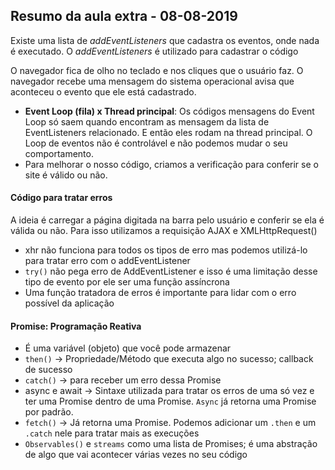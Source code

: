 ## Resumo da aula extra - 08-08-2019


Existe uma lista de *addEventListeners* que cadastra os eventos, onde nada é executado. O *addEventListeners* é utilizado para cadastrar o código

O navegador fica de olho no teclado e nos cliques que o usuário faz. O navegador recebe uma mensagem do sistema operacional avisa que aconteceu o evento que ele está cadastrado. 

- **Event Loop (fila)  x Thread principal**: Os códigos mensagens do Event Loop só saem quando encontram as mensagem da lista de EventListeners relacionado. E então eles rodam na thread principal. O Loop de eventos não é controlável e não podemos mudar o seu comportamento.
- Para melhorar o nosso código, criamos a verificação para conferir se o site é válido ou não.

#### Código para tratar erros

A ideia é carregar a página digitada na barra pelo usuário e conferir se ela é válida ou não. Para isso utilizamos a requisição AJAX e XMLHttpRequest()

- xhr não funciona para todos os tipos de erro mas podemos utilizá-lo para tratar erro com o addEventListener
- `try()` não pega erro de AddEventListener e isso é uma limitação desse tipo de evento por ele ser uma função assíncrona
- Uma função tratadora de erros é importante para lidar com o erro possível da aplicação

#### Promise: Programação Reativa

- É uma variável (objeto) que você pode armazenar
- `then()` -> Propriedade/Método que executa algo no sucesso; callback de sucesso
- `catch()` -> para receber um erro dessa Promise
- async e await -> Sintaxe utilizada para tratar os erros de uma só vez e ter uma Promise dentro de uma Promise. `Async` já retorna uma Promise por padrão.
- `fetch()` -> Já retorna uma Promise. Podemos adicionar um `.then` e um `.catch` nele para tratar mais as execuções
- `Observables()` e `streams` como uma lista de Promises; é uma abstração de algo que vai acontecer várias vezes no seu código


